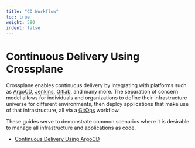 ```yaml
---
title: "CD Workflow"
toc: true
weight: 590
indent: false
---
```


# Continuous Delivery Using Crossplane

Crossplane enables continuous delivery by integrating with platforms such as
[ArgoCD], [Jenkins], [Gitlab], and many more. The separation of concern model
allows for individuals and organizations to define their infrastructure universe
for different environments, then deploy applications that make use of that
infrastructure, all via a [GitOps] workflow.

These guides serve to demonstrate common scenarios where it is desirable to
manage all infrastructure and applications as code.

* [Continuous Delivery Using ArgoCD][argo-guide]

<!-- Named links -->
[ArgoCD]: https://argoproj.github.io/argo-cd/
[Jenkins]: https://jenkins.io/
[Gitlab]: https://about.gitlab.com/product/continuous-integration/
[GitOps]: https://www.weave.works/technologies/gitops/
[argo-guide]: workflow/argocd.md